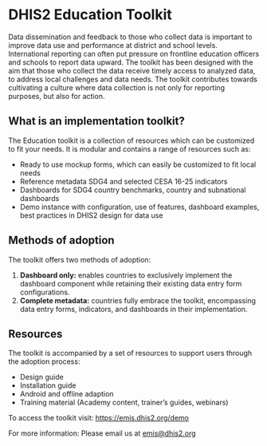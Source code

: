 # **DHIS2 Education Toolkit**

Data dissemination and feedback to those who collect data is important to improve data use and performance at district and school levels. International reporting can often put pressure on frontline education officers and schools to report data upward. The toolkit has been designed with the aim that those who collect the data receive timely access to analyzed data, to address local challenges and data needs. The toolkit contributes towards cultivating a culture where data collection is not only for reporting purposes, but also for action.

## What is an implementation toolkit?

The Education toolkit is a collection of resources which can be customized to fit your needs. It is modular and contains a range of resources such as:

* Ready to use mockup forms, which can easily be customized to fit local needs
* Reference metadata SDG4 and selected CESA 16-25 indicators 
* Dashboards for SDG4 country benchmarks, country and subnational dashboards
* Demo instance with configuration, use of features, dashboard examples, best practices in DHIS2 design for data use

## Methods of adoption

The toolkit offers two methods of adoption:

1. **Dashboard only:** enables countries to exclusively implement the dashboard component while retaining their existing data entry form configurations.
2. **Complete metadata:** countries fully embrace the toolkit, encompassing data entry forms, indicators, and dashboards in their implementation.

## Resources

The toolkit is accompanied by a set of resources to support users through the adoption process:

* Design guide
* Installation guide
* Android and offline adaption
* Training material (Academy content, trainer’s guides, webinars)

To access the toolkit visit: https://emis.dhis2.org/demo

For more information: Please email us at [emis@dhis2.org](mailto:emis@dhis2.org) 
